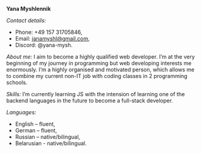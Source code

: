 **Yana Myshlennik**

_Contact details:_

- Phone: +49 157 31705846,
- Email: janamyshl@gmail.com,
- Discord: @yana-mysh.

_About me:_
I aim to become a highly qualified web developer. I’m at the very beginning of my journey in programming but web developing interests me enormously. I’m a highly organised and motivated person, which allows me to combine my current non-IT job with coding classes in 2 programming schools.

_Skills:_
I’m currently learning JS with the intension of learning one of the backend languages in the future to become a full-stack developer.

_Languages:_

- English – fluent,
- German – fluent,
- Russian – native/bilingual,
- Belarusian - native/bilingual.

